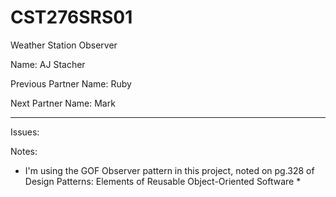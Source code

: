 # CST276SRS01

Weather Station Observer

Name: AJ Stacher

Previous Partner Name: Ruby

Next Partner Name: Mark

---
Issues:

	
Notes:

* I'm using the GOF Observer pattern in this project, noted on pg.328 of Design Patterns: Elements of Reusable Object-Oriented Software *

###

